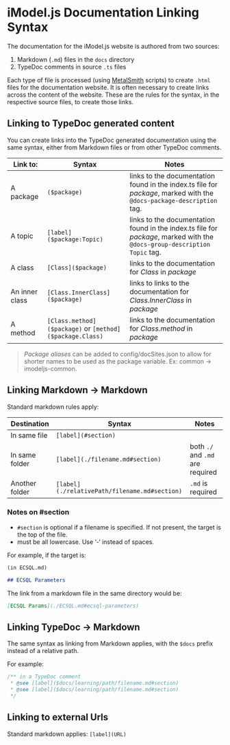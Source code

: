 # iModel.js Documentation Linking Syntax

The documentation for the iModel.js website is authored from two sources:

1. Markdown (`.md`) files in the `docs` directory
2. TypeDoc comments in source `.ts` files

Each type of file is processed (using [MetalSmith](https://metalsmith.io/) scripts) to create `.html` files for the documentation website. It is often necessary to create links across the content of the website. These are the rules for the syntax, in the respective source files, to create those links.

## Linking to TypeDoc generated content

You can create links into the TypeDoc generated documentation using the same syntax, either from Markdown files or from other TypeDoc comments.

| Link to: | Syntax| Notes
|---------|----|--
| A package | `($package)`| links to the documentation found in the index.ts file for *package*, marked with the `@docs-package-description` tag.
| A topic|`[label]($package:Topic)`| links to the documentation found in the index.ts file for *package*, marked with the `@docs-group-description Topic` tag.
| A class|`[Class]($package)`| links to the documentation for *Class* in *package*
| An inner class|`[Class.InnerClass]($package)`| links to links to the documentation for *Class.InnerClass* in *package*
| A method|`[Class.method]($package)` or `[method]($package.Class)`|links to the documentation for *Class.method* in *package*

> *Package aliases* can be added to config/docSites.json to allow for shorter names to be used as the package variable. Ex: common -> imodeljs-common.

## Linking Markdown -> Markdown

Standard markdown rules apply:

| Destination | Syntax | Notes
|---|---|--
| In same file |`[label](#section)`| |
| In same folder|`[label](./filename.md#section)`| both `./` and `.md` are required|
| Another folder|`[label](./relativePath/filename.md#section)`|`.md` is required|

### Notes on #section

* `#section` is optional if a filename is specified. If not present, the target is the top of the file.
* must be all lowercase. Use ‘-‘ instead of spaces.

For example, if the target is:

```md
(in ECSQL.md)

## ECSQL Parameters
```

The link from a markdown file in the same directory would be:

```md
[ECSQL Params](./ECSQL.md#ecsql-parameters)
```

## Linking TypeDoc -> Markdown

The same syntax as linking from Markdown applies, with the `$docs` prefix instead of a relative path.

For example:

```ts
/** in a TypeDoc comment
 * @see [label]($docs/learning/path/filename.md#section)
 * @see [label]($docs/learning/path/filename.md#section)
 */

```

## Linking to external Urls

Standard markdown applies: `[label](URL)`
